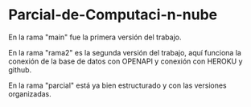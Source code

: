 # Parcial-de-Computaci-n-nube

En la rama "main" fue la primera versión del trabajo.

En la rama "rama2" es la segunda versión del trabajo, aquí funciona la conexión de la base de datos con OPENAPI y conexión con HEROKU y github.

En la rama "parcial" está ya bien estructurado y con las versiones organizadas.
